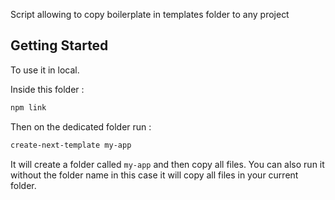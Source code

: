 Script allowing to copy boilerplate in templates folder to any project

## Getting Started

To use it in local.

Inside this folder :

```bash
npm link
```

Then on the dedicated folder run :

```bash
create-next-template my-app
```

It will create a folder called `my-app` and then copy all files.
You can also run it without the folder name in this case it will copy all files in your current folder.
